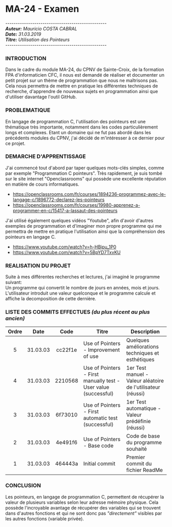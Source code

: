 # MA-24 - Examen

*-------------------------------------------------  
**Auteur:** Mauricio COSTA CABRAL  
**Date:** 31.03.2019  
**Titre:** Utilisation des Pointeurs  
-------------------------------------------------*  

### INTRODUCTION

Dans le cadre du module MA-24, du CPNV de Sainte-Croix, de la formation FPA d'informaticien CFC, il nous est demandé de réaliser et documenter un petit projet sur un thème de programmation que nous ne maîtrisons pas. Cela nous permettra de mettre en pratique les différentes techniques de recherche, d'apprendre de nouveaux sujets en programmation ainsi que d'utiliser davantage l'outil GitHub. 

### PROBLEMATIQUE

En langage de programmation C, l'utilisation des pointeurs est une thématique très importante, notamment dans les codes particulièrement longs et complexes. Etant un domaine qui ne fut pas abordé dans les précédents modules du CPNV, j'ai décidé de m'intéresser à ce dernier pour ce projet.


### DEMARCHE D'APPRENTISSAGE

J'ai commencé tout d'abord par taper quelques mots-clés simples, comme par exemple "Programmation C pointeurs". Très rapidement, je suis tombé sur le site internet "Openclassrooms" qui possède une excellente réputation en matière de cours informatiques.  
* https://openclassrooms.com/fr/courses/1894236-programmez-avec-le-langage-c/1896772-declarez-les-pointeurs
* https://openclassrooms.com/fr/courses/19980-apprenez-a-programmer-en-c/15417-a-lassaut-des-pointeurs

J'ai utilisé également quelques vidéos "Youtube", afin d'avoir d'autres exemples de programmation et d'imaginer mon propre programme qui me permettra de mettre en pratique l'utilisation ainsi que la compréhension des pointeurs en langage C.  
* https://www.youtube.com/watch?v=h-HBipu_1P0
* https://www.youtube.com/watch?v=5BpYD7TxvKU

### REALISATION DU PROJET

Suite à mes différentes recherches et lectures, j'ai imaginé le programme suivant:  
Un programme qui convertit le nombre de jours en années, mois et jours. L'utilisateur introduit une valeur quelconque et le programme calcule et affiche la decomposition de cette dernière.


### LISTE DES COMMITS EFFECTUES *(du plus récent au plus ancien)*

Ordre | Date | Code | Titre | Description 
:-:|:-:|:-:|-|-
5 | 31.03.03 | cc22f1e | Use of Pointers - Improvement of use | Quelques améliorations techniques et esthétiques
4 | 31.03.03 | 2210568 | Use of Pointers - First manually test - User value (successful) | 1er Test manuel - Valeur aléatoire de l'utilisateur (réussi)
3 | 31.03.03 | 6f73010 | Use of Pointers - First automatic test (successful) | 1er Test automatique - Valeur prédéfinie (réussi)
2 | 31.03.03 | 4e491f6 | Use of Pointers - Base code | Code de base du programme souhaité
1 | 31.03.03 | 464443a | Initial commit | Premier commit du fichier ReadMe


### CONCLUSION

Les pointeurs, en langage de programmation C, permettent de récupérer la valeur de plusieurs variables selon leur adresse mémoire physique. Cela possède l'incroyable avantage de récupérer des variables qui se trouvent dans d'autres fonctions et qui ne sont donc pas *"directement"* visibles par les autres fonctions (variable privée).


